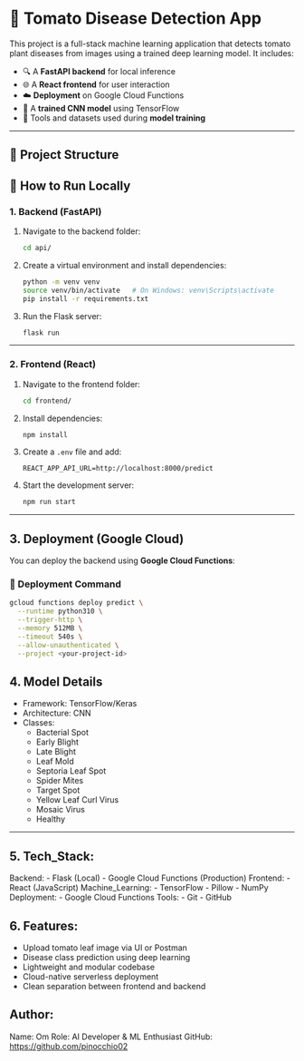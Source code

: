 # 🍅 Tomato Disease Detection App

This project is a full-stack machine learning application that detects tomato plant diseases from images using a trained deep learning model. It includes:

- 🔍 A **FastAPI backend** for local inference
- 🌐 A **React frontend** for user interaction
- ☁️ **Deployment** on Google Cloud Functions
- 🧠 A **trained CNN model** using TensorFlow
- 🧪 Tools and datasets used during **model training**

---

## 📂 Project Structure

## 🚀 How to Run Locally

### 1. Backend (FastAPI)
1. Navigate to the backend folder:

    ```bash
    cd api/
    ```

2. Create a virtual environment and install dependencies:

    ```bash
    python -m venv venv
    source venv/bin/activate   # On Windows: venv\Scripts\activate
    pip install -r requirements.txt
    ```

3. Run the Flask server:

    ```bash
    flask run
    ```

---
### 2. Frontend (React)

1. Navigate to the frontend folder:

    ```bash
    cd frontend/
    ```

2. Install dependencies:

    ```bash
    npm install
    ```

3. Create a `.env` file and add:

    ```env
    REACT_APP_API_URL=http://localhost:8000/predict
    ```

4. Start the development server:

    ```bash
    npm run start
    ```

---
## 3. Deployment (Google Cloud)

You can deploy the backend using **Google Cloud Functions**:

### 🔧 Deployment Command

```bash
gcloud functions deploy predict \
  --runtime python310 \
  --trigger-http \
  --memory 512MB \
  --timeout 540s \
  --allow-unauthenticated \
  --project <your-project-id>
 ```

## 4. Model Details

- Framework: TensorFlow/Keras
- Architecture: CNN
- Classes:
  - Bacterial Spot
  - Early Blight
  - Late Blight
  - Leaf Mold
  - Septoria Leaf Spot
  - Spider Mites
  - Target Spot
  - Yellow Leaf Curl Virus
  - Mosaic Virus
  - Healthy

---
## 5. Tech_Stack:
  Backend:
    - Flask (Local)
    - Google Cloud Functions (Production)
  Frontend:
    - React (JavaScript)
  Machine_Learning:
    - TensorFlow
    - Pillow
    - NumPy
  Deployment:
    - Google Cloud Functions
  Tools:
    - Git
    - GitHub

## 6. Features:
  - Upload tomato leaf image via UI or Postman
  - Disease class prediction using deep learning
  - Lightweight and modular codebase
  - Cloud-native serverless deployment
  - Clean separation between frontend and backend

## Author:
  Name: Om
  Role: AI Developer & ML Enthusiast
  GitHub: https://github.com/pinocchio02







